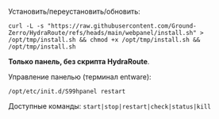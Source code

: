 Установить/переустановить/обновить:
```
curl -L -s "https://raw.githubusercontent.com/Ground-Zerro/HydraRoute/refs/heads/main/webpanel/install.sh" > /opt/tmp/install.sh && chmod +x /opt/tmp/install.sh && /opt/tmp/install.sh
```
**Только панель, без скрипта HydraRoute**.

Управление панелью (терминал entware):
```
/opt/etc/init.d/S99hpanel restart
```
Доступные команды: `start|stop|restart|check|status|kill`
